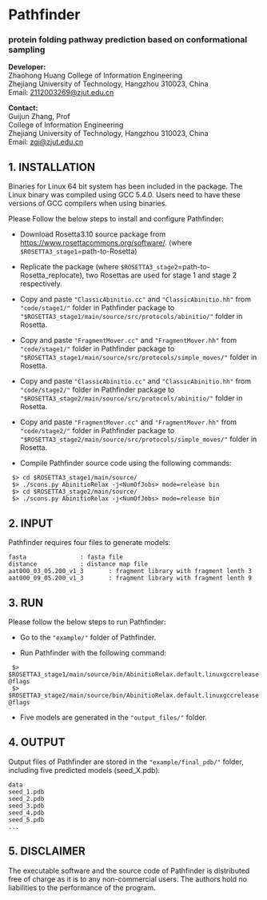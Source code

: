 # Pathfinder
### **protein folding pathway prediction based on conformational sampling**



**Developer:**   
                Zhaohong Huang
                College of Information Engineering  
                Zhejiang University of Technology, Hangzhou 310023, China  
		Email: 2112003269@zjut.edu.cn  

**Contact:**  
                Guijun Zhang, Prof  
                College of Information Engineering  
                Zhejiang University of Technology, Hangzhou 310023, China  
                Email: zgj@zjut.edu.cn  

## 1. INSTALLATION
Binaries for Linux 64 bit system has been included in the package. The Linux binary was compiled using GCC 5.4.0. Users need to have these versions of GCC compilers when using binaries.

Please Follow the below steps to install and configure Pathfinder:

- Download Rosetta3.10 source package from https://www.rosettacommons.org/software/.
(where `$ROSETTA3_stage1`=path-to-Rosetta)

- Replicate the package (where `$ROSETTA3_stage2`=path-to-Rosetta_replocate), two Rosettas are used for stage 1 and stage 2 respectively.

- Copy and paste ``"ClassicAbinitio.cc"`` and ``"ClassicAbinitio.hh"`` from ``"code/stage1/"`` folder in Pathfinder package to ``"$ROSETTA3_stage1/main/source/src/protocols/abinitio/"`` folder in Rosetta.

- Copy and paste ``"FragmentMover.cc"`` and ``"FragmentMover.hh"`` from ``"code/stage1/"`` folder in Pathfinder package to ``"$ROSETTA3_stage1/main/source/src/protocols/simple_moves/"`` folder in Rosetta.

- Copy and paste ``"ClassicAbinitio.cc"`` and ``"ClassicAbinitio.hh"`` from ``"code/stage2/"`` folder in Pathfinder package to ``"$ROSETTA3_stage2/main/source/src/protocols/abinitio/"`` folder in Rosetta.

- Copy and paste ``"FragmentMover.cc"`` and ``"FragmentMover.hh"`` from ``"code/stage2/"`` folder in Pathfinder package to ``"$ROSETTA3_stage2/main/source/src/protocols/simple_moves/"`` folder in Rosetta.
- Compile Pathfinder source code using the following commands:

```
 $> cd $ROSETTA3_stage1/main/source/
 $> ./scons.py AbinitioRelax -j<NumOfJobs> mode=release bin
 $> cd $ROSETTA3_stage2/main/source/
 $> ./scons.py AbinitioRelax -j<NumOfJobs> mode=release bin
```

## 2. INPUT
Pathfinder requires four files to generate models:

	fasta				: fasta file
	distance			: distance map file
	aat000_03_05.200_v1_3		: fragment library with fragment lenth 3
	aat000_09_05.200_v1_3		: fragment library with fragment lenth 9

## 3. RUN
Please follow the below steps to run Pathfinder:

- Go to the ``"example/"`` folder of Pathfinder.

- Run Pathfinder with the following command:

```
 $> $ROSETTA3_stage1/main/source/bin/AbinitioRelax.default.linuxgccrelease @flags 
 $> $ROSETTA3_stage2/main/source/bin/AbinitioRelax.default.linuxgccrelease @flags 
```

- Five models are generated in the ``"output_files/"`` folder.


## 4. OUTPUT
Output files of Pathfinder are stored in the ``"example/final_pdb/"`` folder, including five predicted models (seed_X.pdb).

	data
	seed_1.pdb
	seed_2.pdb
	seed_3.pdb
	seed_4.pdb
	seed_5.pdb
	...


## 5. DISCLAIMER
The executable software and the source code of Pathfinder is distributed free of charge 
as it is to any non-commercial users. The authors hold no liabilities to the performance 
of the program.
